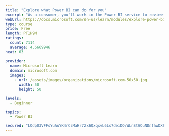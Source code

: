 ```yaml
---
title: "Explore what Power BI can do for you"
excerpt: "As a consumer, you'll work in the Power BI service to review and interact with content that has been shared with you. This module provides the foundational information that you need to work effectively in the Power BI service."
webUrl: https://docs.microsoft.com/en-us/learn/modules/explore-power-bi-service/
type: course
price: Free
length: PT1H9M
ratings:
  count: 7114
  average: 4.6669946
heat: 63

provider:
  name: Microsoft Learn
  domain: microsoft.com
  images:
    - url: /assets/images/organizations/microsoft.com-50x50.jpg
      width: 50
      height: 50

levels:
  - Beginner

topics:
  - Power BI

secured: "LOdp03VFFsYuAuYK4rCzMaHr72x6QxqxvL6Ls7deiDQ/WLnStGOuNDnfhwDXFjpifXWWazwNbHTfE09wV1M+nST7z/QuLONLI7hu1XhBgmq6Dut43VXvHELyI8Wo6zz/Gbzxo6u32M5GRKlpTSrwPB6NHlAihqT4iYrnd0clWzIJZgq7h33bOsr1B2R6Cgvd2HX5GBt4QQi2H24xvbxonDiPGWDSqjyqhrAdogIP61fDr1Eg9/El2g6Gfmb8ek5v/sN6h6wJGlLmGv7oH41f87PAnbPZNOx093H/3rVieYB0hNcwAfgJtPxCEiow76wzBRPYAyxrsqq3dWm9+towSjk22wndRrGnsdEbj6Rxi8YtRx6vBzP0YTKVZ8LiAUaBZKTo/22A2BbIRF1OCeWOuBzf6Ogn8TVDeAOr7+RYByQ=;WC6IXN5Nv/9yYm+mqiqV0A=="
---
```


